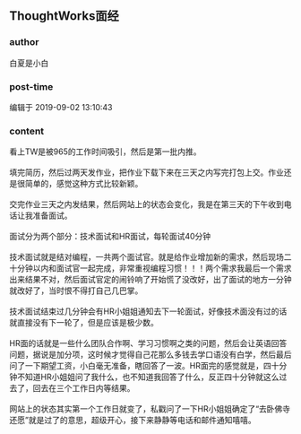 ## ThoughtWorks面经
### author 
白夏是小白
### post-time 

编辑于  2019-09-02 13:10:43
### content 
<div class="post-topic-des nc-post-content">
 <div>
  看上TW是被965的工作时间吸引，然后是第一批内推。
 </div>
 <div>
  <br/>
  填完简历，然后过两天发作业，把作业下载下来在三天之内写完打包上交。作业还是很简单的，感觉这种方式比较新颖。
 </div>
 <div>
  <br/>
 </div>
 <div>
  交完作业三天之内发结果，然后网站上的状态会变化，我是在第三天的下午收到电话让我准备面试。
 </div>
 <div>
  <br/>
 </div>
 <div>
  面试分为两个部分：技术面试和HR面试，每轮面试40分钟
 </div>
 <div>
  <br/>
 </div>
 <div>
  技术面试就是结对编程，一共两个面试官。就是给作业增加新的需求，然后现场二十分钟以内和面试官一起完成，非常重视编程习惯！！！两个需求我最后一个需求出来结果不对，然后面试官定的闹铃响了开始慌了没改好，出了面试的地方一分钟就改好了，当时恨不得打自己几巴掌。
 </div>
 <div>
  <br/>
 </div>
 <div>
  技术面试结束过几分钟会有HR小姐姐通知去下一轮面试，好像技术面没有过的话就直接没有下一轮了，但是应该是极少数。
 </div>
 <div>
  <br/>
 </div>
 <div>
  HR面的话就是一些什么团队合作啊、学习习惯啊之类的问题，然后会让英语回答问题，据说是加分项，这时候才觉得自己花那么多钱去学口语没有白学，然后最后问了一下期望工资，小白毫无准备，瞎回答了一波。HR面完的感觉就是，四十分钟不知道HR小姐姐问了我什么，也不知道我回答了什么，反正四十分钟就这么过去了，回去在三个工作日内等结果。
 </div>
 <div>
  <br/>
 </div>
 <div>
  网站上的状态其实第一个工作日就变了，私戳问了一下HR小姐姐确定了“去卧佛寺还愿”就是过了的意思，超级开心，接下来静静等电话和邮件通知嘻嘻。
  <br/>
 </div>
</div>
